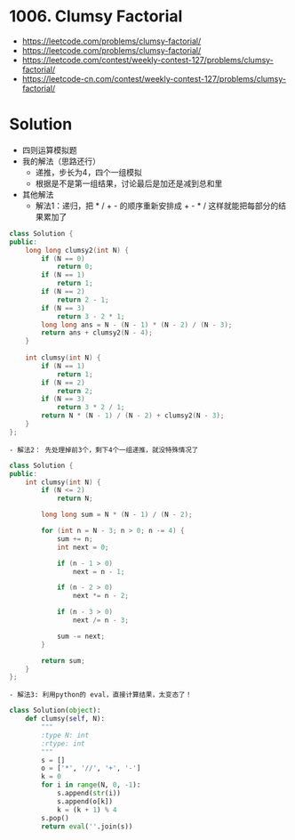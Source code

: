 # 1006. Clumsy Factorial
- https://leetcode.com/problems/clumsy-factorial/
- https://leetcode.com/problems/clumsy-factorial/
- https://leetcode.com/contest/weekly-contest-127/problems/clumsy-factorial/
- https://leetcode-cn.com/contest/weekly-contest-127/problems/clumsy-factorial/

# Solution
- 四则运算模拟题
- 我的解法（思路还行）
    - 递推，步长为4，四个一组模拟
    - 根据是不是第一组结果，讨论最后是加还是减到总和里
- 其他解法
    - 解法1：递归，把 * / + - 的顺序重新安排成 + - * / 这样就能把每部分的结果累加了
```c++
class Solution {
public:
    long long clumsy2(int N) {
        if (N == 0)
            return 0;
        if (N == 1)
            return 1;
        if (N == 2)
            return 2 - 1;
        if (N == 3)
            return 3 - 2 * 1;
        long long ans = N - (N - 1) * (N - 2) / (N - 3);
        return ans + clumsy2(N - 4);
    }
    
    int clumsy(int N) {
        if (N == 1)
            return 1;
        if (N == 2)
            return 2;
        if (N == 3)
            return 3 * 2 / 1;
        return N * (N - 1) / (N - 2) + clumsy2(N - 3);        
    }
};
```
    - 解法2： 先处理掉前3个，剩下4个一组递推，就没特殊情况了
```c++
class Solution {
public:
    int clumsy(int N) {
        if (N <= 2)
            return N;

        long long sum = N * (N - 1) / (N - 2);

        for (int n = N - 3; n > 0; n -= 4) {
            sum += n;
            int next = 0;

            if (n - 1 > 0)
                next = n - 1;

            if (n - 2 > 0)
                next *= n - 2;

            if (n - 3 > 0)
                next /= n - 3;

            sum -= next;
        }

        return sum;
    }
};
```
    - 解法3: 利用python的 eval，直接计算结果，太变态了！
```python
class Solution(object):
    def clumsy(self, N):
        """
        :type N: int
        :rtype: int
        """
        s = []
        o = ['*', '//', '+', '-']
        k = 0
        for i in range(N, 0, -1):
            s.append(str(i))
            s.append(o[k])
            k = (k + 1) % 4
        s.pop()
        return eval(''.join(s))
```